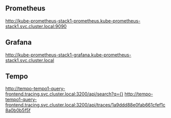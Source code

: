 ## Prometheus
http://kube-prometheus-stack1-prometheus.kube-prometheus-stack1.svc.cluster.local:9090

## Grafana
http://kube-prometheus-stack1-grafana.kube-prometheus-stack1.svc.cluster.local

## Tempo
http://tempo-tempo1-query-frontend.tracing.svc.cluster.local:3200/api/search?q={}
http://tempo-tempo1-query-frontend.tracing.svc.cluster.local:3200/api/traces/1a9ddd88e0fab661cfef1c8a0b0b5f5f

